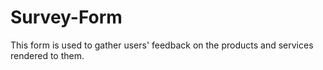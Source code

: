 # Survey-Form
This form is used to gather users' feedback on the products and services rendered to them.
